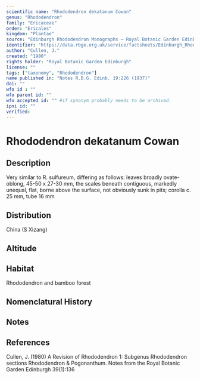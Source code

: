 ```yaml
---
scientific name: "Rhododendron dekatanum Cowan"
genus: "Rhododendron"
family: "Ericaceae"
order: "Ericales"
kingdom: "Plantae"
source: "Edinburgh Rhododendron Monographs – Royal Botanic Garden Edinburgh"
identifier: "https://data.rbge.org.uk/service/factsheets/Edinburgh_Rhododendron_Monographs.xhtml"
author: "Cullen, J."
created: "1980"
rights holder: "Royal Botanic Garden Edinburgh"
license: ""
tags: ["taxonomy", "Rhododendron"]
name published in: "Notes R.B.G. Edinb. 19:226 (1937)"
doi: ""
wfo id : ""
wfo parent id: ""
wfo accepted id: "" #if synonym probably needs to be archived.                      
ipni id: ""
verified:
---
```


                       

# Rhododendron dekatanum Cowan

## Description
Very similar to R. sulfureum, differing as follows: leaves broadly ovate-oblong, 45-50 x 27-30 mm, the scales beneath contiguous, markedly unequal, flat, borne above the surface, not obviously sunk in pits; corolla c. 25 mm, tube 16 mm

## Distribution
China (S Xizang)

## Altitude


## Habitat
Rhododendron and bamboo forest

## Nomenclatural History

                       
## Notes


## References

Cullen, J. (1980) A Revision of Rhododendron 1: Subgenus Rhododendron sections Rhododendron & Pogonanthum. Notes from the Royal Botanic Garden Edinburgh 39(1):136
